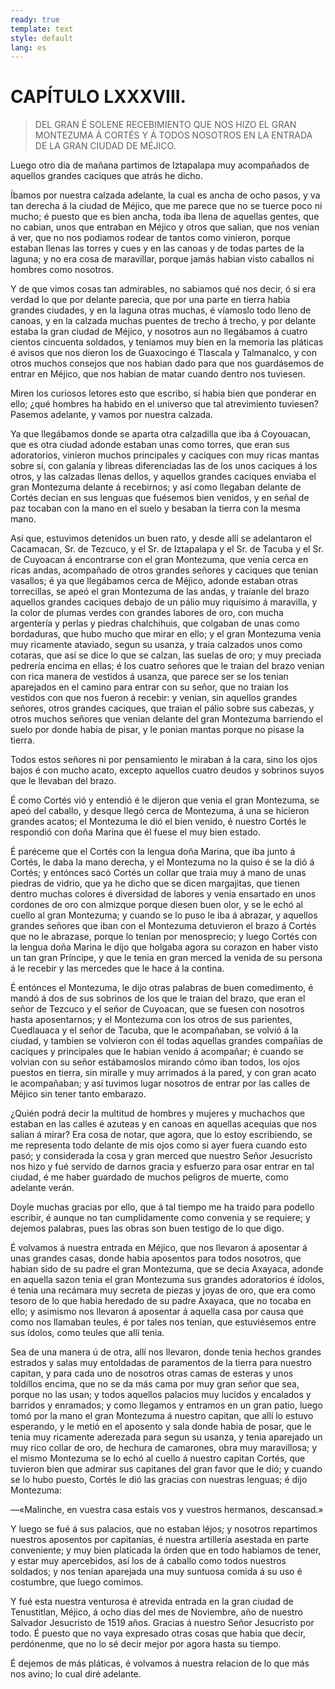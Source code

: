 ```yaml
---
ready: true
template: text
style: default
lang: es
---
```


# CAPÍTULO LXXXVIII.

> DEL GRAN É SOLENE RECEBIMIENTO QUE NOS HIZO EL GRAN MONTEZUMA Á CORTÉS
> Y Á TODOS NOSOTROS EN LA ENTRADA DE LA GRAN CIUDAD DE MÉJICO.


Luego otro dia de mañana partimos de Iztapalapa muy acompañados de
aquellos grandes caciques que atrás he dicho.

Íbamos por nuestra calzada adelante, la cual es ancha de ocho pasos, y
va tan derecha á la ciudad de Méjico, que me parece que no se tuerce
poco ni mucho; é puesto que es bien ancha, toda iba llena de aquellas
gentes, que no cabian, unos que entraban en Méjico y otros que salian,
que nos venian á ver, que no nos podiamos rodear de tantos como
vinieron, porque estaban llenas las torres y cues y en las canoas y de
todas partes de la laguna; y no era cosa de maravillar, porque jamás
habian visto caballos ni hombres como nosotros.

Y de que vimos cosas tan admirables, no sabiamos qué nos decir, ó si
era verdad lo que por delante parecia, que por una parte en tierra
habia grandes ciudades, y en la laguna otras muchas, é víamoslo todo
lleno de canoas, y en la calzada muchas puentes de trecho á trecho,
y por delante estaba la gran ciudad de Méjico, y nosotros aun no
llegábamos á cuatro cientos cincuenta soldados, y teniamos muy bien en
la memoria las pláticas é avisos que nos dieron los de Guaxocingo é
Tlascala y Talmanalco, y con otros muchos consejos que nos habian dado
para que nos guardásemos de entrar en Méjico, que nos habian de matar
cuando dentro nos tuviesen.

Miren los curiosos letores esto que escribo, si habia bien que ponderar
en ello; ¿qué hombres ha habido en el universo que tal atrevimiento
tuviesen? Pasemos adelante, y vamos por nuestra calzada.

Ya que llegábamos donde se aparta otra calzadilla que iba á Coyouacan,
que es otra ciudad adonde estaban unas como torres, que eran sus
adoratorios, vinieron muchos principales y caciques con muy ricas
mantas sobre sí, con galanía y libreas diferenciadas las de los unos
caciques á los otros, y las calzadas llenas dellos, y aquellos grandes
caciques enviaba el gran Montezuma delante á recebirnos; y así como
llegaban delante de Cortés decian en sus lenguas que fuésemos bien
venidos, y en señal de paz tocaban con la mano en el suelo y besaban la
tierra con la mesma mano.

Así que, estuvimos detenidos un buen rato, y desde allí se adelantaron
el Cacamacan, Sr. de Tezcuco, y el Sr. de Iztapalapa y el Sr. de Tacuba
y el Sr. de Cuyoacan á encontrarse con el gran Montezuma, que venia
cerca en ricas andas, acompañado de otros grandes señores y caciques
que tenian vasallos; é ya que llegábamos cerca de Méjico, adonde
estaban otras torrecillas, se apeó el gran Montezuma de las andas, y
traíanle del brazo aquellos grandes caciques debajo de un pálio muy
riquísimo á maravilla, y la color de plumas verdes con grandes labores
de oro, con mucha argentería y perlas y piedras chalchihuis, que
colgaban de unas como bordaduras, que hubo mucho que mirar en ello;
y el gran Montezuma venia muy ricamente ataviado, segun su usanza, y
traia calzados unos como cotaras, que así se dice lo que se calzan, las
suelas de oro; y muy preciada pedrería encima en ellas; é los cuatro
señores que le traian del brazo venian con rica manera de vestidos
á usanza, que parece ser se los tenian aparejados en el camino para
entrar con su señor, que no traian los vestidos con que nos fueron
á recebir: y venian, sin aquellos grandes señores, otros grandes
caciques, que traian el pálio sobre sus cabezas, y otros muchos señores
que venian delante del gran Montezuma barriendo el suelo por donde
habia de pisar, y le ponian mantas porque no pisase la tierra.

Todos estos señores ni por pensamiento le miraban á la cara, sino los
ojos bajos é con mucho acato, excepto aquellos cuatro deudos y sobrinos
suyos que le llevaban del brazo.

É como Cortés vió y entendió é le dijeron que venia el gran Montezuma,
se apeó del caballo, y desque llegó cerca de Montezuma, á una se
hicieron grandes acatos; el Montezuma le dió el bien venido, é nuestro
Cortés le respondió con doña Marina que él fuese el muy bien estado.

É paréceme que el Cortés con la lengua doña Marina, que iba junto á
Cortés, le daba la mano derecha, y el Montezuma no la quiso é se la dió
á Cortés; y entónces sacó Cortés un collar que traia muy á mano de unas
piedras de vidrio, que ya he dicho que se dicen margajitas, que tienen
dentro muchas colores é diversidad de labores y venia ensartado en unos
cordones de oro con almizque porque diesen buen olor, y se le echó
al cuello al gran Montezuma; y cuando se lo puso le iba á abrazar, y
aquellos grandes señores que iban con el Montezuma detuvieron el brazo
á Cortés que no le abrazase, porque lo tenian por menosprecio; y luego
Cortés con la lengua doña Marina le dijo que holgaba agora su corazon
en haber visto un tan gran Príncipe, y que le tenia en gran merced la
venida de su persona á le recebir y las mercedes que le hace á la
contina.

É entónces el Montezuma, le dijo otras palabras de buen comedimento, é
mandó á dos de sus sobrinos de los que le traian del brazo, que eran
el señor de Tezcuco y el señor de Cuyoacan, que se fuesen con nosotros
hasta aposentarnos; y el Montezuma con los otros de sus parientes,
Cuedlauaca y el señor de Tacuba, que le acompañaban, se volvió á la
ciudad, y tambien se volvieron con él todas aquellas grandes compañías
de caciques y principales que le habian venido á acompañar; é cuando
se volvian con su señor estábamoslos mirando cómo iban todos, los ojos
puestos en tierra, sin miralle y muy arrimados á la pared, y con gran
acato le acompañaban; y así tuvimos lugar nosotros de entrar por las
calles de Méjico sin tener tanto embarazo.

¿Quién podrá decir la multitud de hombres y mujeres y muchachos que
estaban en las calles é azuteas y en canoas en aquellas acequias
que nos salian á mirar? Era cosa de notar, que agora, que lo estoy
escribiendo, se me representa todo delante de mis ojos como si ayer
fuera cuando esto pasó; y considerada la cosa y gran merced que nuestro
Señor Jesucristo nos hizo y fué servido de darnos gracia y esfuerzo
para osar entrar en tal ciudad, é me haber guardado de muchos peligros
de muerte, como adelante verán.

Doyle muchas gracias por ello, que á tal tiempo me ha traido para
podello escribir, é aunque no tan cumplidamente como convenia y se
requiere; y dejemos palabras, pues las obras son buen testigo de lo
que digo.

É volvamos á nuestra entrada en Méjico, que nos llevaron á aposentar
á unas grandes casas, donde habia aposentos para todos nosotros, que
habian sido de su padre el gran Montezuma, que se decia Axayaca, adonde
en aquella sazon tenia el gran Montezuma sus grandes adoratorios é
ídolos, é tenia una recámara muy secreta de piezas y joyas de oro,
que era como tesoro de lo que habia heredado de su padre Axayaca, que
no tocaba en ello; y asimismo nos llevaron á aposentar á aquella casa
por causa que como nos llamaban teules, é por tales nos tenian, que
estuviésemos entre sus ídolos, como teules que allí tenia.

Sea de una manera ú de otra, allí nos llevaron, donde tenia hechos
grandes estrados y salas muy entoldadas de paramentos de la tierra para
nuestro capitan, y para cada uno de nosotros otras camas de esteras
y unos toldillos encima, que no se da más cama por muy gran señor
que sea, porque no las usan; y todos aquellos palacios muy lucidos y
encalados y barridos y enramados; y como llegamos y entramos en un gran
patio, luego tomó por la mano el gran Montezuma á nuestro capitan, que
allí lo estuvo esperando, y le metió en el aposento y sala donde habia
de posar, que le tenia muy ricamente aderezada para segun su usanza,
y tenia aparejado un muy rico collar de oro, de hechura de camarones,
obra muy maravillosa; y el mismo Montezuma se lo echó al cuello á
nuestro capitan Cortés, que tuvieron bien que admirar sus capitanes del
gran favor que le dió; y cuando se lo hubo puesto, Cortés le dió las
gracias con nuestras lenguas; é dijo Montezuma:

—«Malinche, en vuestra casa estais vos y vuestros hermanos, descansad.»

Y luego se fué á sus palacios, que no estaban léjos; y nosotros
repartimos nuestros aposentos por capitanías, é nuestra artillería
asestada en parte conveniente; y muy bien platicada la órden que en
todo habiamos de tener, y estar muy apercebidos, así los de á caballo
como todos nuestros soldados; y nos tenian aparejada una muy suntuosa
comida á su uso é costumbre, que luego comimos.

Y fué esta nuestra venturosa é atrevida entrada en la gran ciudad de
Tenustitlan, Méjico, á ocho dias del mes de Noviembre, año de nuestro
Salvador Jesucristo de 1519 años. Gracias á nuestro Señor Jesucristo
por todo. É puesto que no vaya expresado otras cosas que habia que
decir, perdónenme, que no lo sé decir mejor por agora hasta su tiempo.

É dejemos de más pláticas, é volvamos á nuestra relacion de lo que más
nos avino; lo cual diré adelante.
